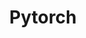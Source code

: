 ---
layout: toctree
title: Pytorch
permalink: /blog/coding/python/frameworks/ml-dl-ds/pytorch/
parent: /blog/coding/python/frameworks/ml-dl-ds/

previewchild: true
enumerategrandchild: true
previewgrandchild: true
---